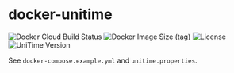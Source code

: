 # docker-unitime

![Docker Cloud Build Status](https://img.shields.io/docker/cloud/build/kugland/unitime) ![Docker Image Size (tag)](https://img.shields.io/docker/image-size/kugland/unitime/latest) ![License](https://img.shields.io/github/license/kugland/docker-unitime) ![UniTime Version](https://img.shields.io/badge/UniTime_Version-v4.5.124-blue)

See `docker-compose.example.yml` and `unitime.properties`.

